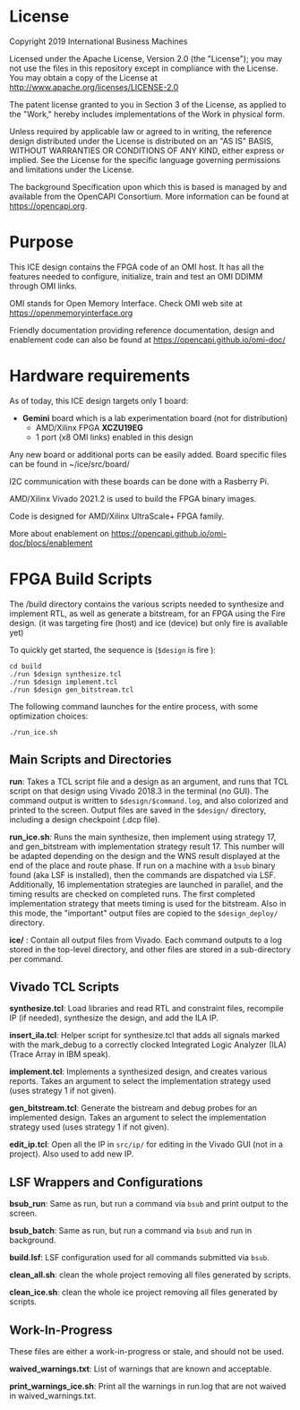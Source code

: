 # License

Copyright 2019 International Business Machines

Licensed under the Apache License, Version 2.0 (the "License");
you may not use the files in this repository except in compliance with the License.
You may obtain a copy of the License at
http://www.apache.org/licenses/LICENSE-2.0 

The patent license granted to you in Section 3 of the License, as applied
to the "Work," hereby includes implementations of the Work in physical form.  

Unless required by applicable law or agreed to in writing, the reference design
distributed under the License is distributed on an "AS IS" BASIS,
WITHOUT WARRANTIES OR CONDITIONS OF ANY KIND, either express or implied.
See the License for the specific language governing permissions and
limitations under the License.

The background Specification upon which this is based is managed by and available from
the OpenCAPI Consortium.  More information can be found at https://opencapi.org.

# Purpose

This ICE design contains the FPGA code of an OMI host. It has all the features needed to 
configure, initialize, train and test an OMI DDIMM through OMI links.

OMI stands for Open Memory Interface. Check OMI web site at https://openmemoryinterface.org

Friendly documentation providing reference documentation, design and enablement code 
can also be found at https://opencapi.github.io/omi-doc/

# Hardware requirements

As of today, this ICE design targets only 1 board:
* __Gemini__ board which is a lab experimentation board (not for distribution)
    * AMD/Xilinx FPGA __XCZU19EG__
    * 1 port (x8 OMI links) enabled in this design

Any new board or additional ports can be easily added. Board specific files can be found in ~/ice/src/board/

I2C communication with these boards can be done with a Rasberry Pi.

AMD/Xilinx Vivado 2021.2 is used to build the FPGA binary images.

Code is designed for AMD/Xilinx UltraScale+ FPGA family.

More about enablement on https://opencapi.github.io/omi-doc/blocs/enablement

# FPGA Build Scripts

The /build directory contains the various scripts needed to synthesize and
implement RTL, as well as generate a bitstream, for an FPGA using the
Fire design. (it was targeting fire (host) and ice (device) but
only fire is available yet)

To quickly get started, the sequence is (`$design` is fire ):

```
cd build
./run $design synthesize.tcl
./run $design implement.tcl
./run $design gen_bitstream.tcl
```

The following command launches for the entire process, with some optimization choices:

```
./run_ice.sh
```

## Main Scripts and Directories

__run__: Takes a TCL script file and a design as an argument, and runs
that TCL script on that design using Vivado 2018.3 in the terminal (no
GUI). The command output is written to `$design/$command.log`, and
also colorized and printed to the screen. Output files are saved in
the `$design/` directory, including a design checkpoint (.dcp file).

__run_ice.sh__: Runs the main synthesize, then implement using strategy 17,
and gen_bitstream with implementation strategy result 17. This number will be
adapted depending on the design and the WNS result displayed at the end of 
the place and route phase.  If run on
a machine with a `bsub` binary found (aka LSF is installed), then the
commands are dispatched via LSF. Additionally, 16 implementation
strategies are launched in parallel, and the timing results are
checked on completed runs. The first completed implementation strategy
that meets timing is used for the bitstream. Also in this mode, the
"important" output files are copied to the `$design_deploy/` directory.

__ice/__ : Contain all output files from Vivado. Each
command outputs to a log stored in the top-level directory, and other
files are stored in a sub-directory per command.

## Vivado TCL Scripts

__synthesize.tcl__: Load libraries and read RTL and constraint files,
recompile IP (if needed), synthesize the design, and add the ILA IP.

__insert_ila.tcl__: Helper script for synthesize.tcl that adds all
signals marked with the mark_debug to a correctly clocked Integrated
Logic Analyzer (ILA) (Trace Array in IBM speak).

__implement.tcl__: Implements a synthesized design, and creates
various reports. Takes an argument to select the implementation
strategy used (uses strategy 1 if not given).

__gen_bitstream.tcl__: Generate the bistream and debug probes for an
implemented design. Takes an argument to select the implementation
strategy used (uses strategy 1 if not given).

__edit_ip.tcl__: Open all the IP in `src/ip/` for editing in the Vivado
GUI (not in a project). Also used to add new IP.

## LSF Wrappers and Configurations

__bsub_run__: Same as run, but run a command via `bsub` and print
output to the screen.

__bsub_batch__: Same as run, but run a command via `bsub` and run in
background.

__build.lsf__: LSF configuration used for all commands submitted via `bsub`.

__clean_all.sh__: clean the whole project removing all files generated by scripts.

__clean_ice.sh__: clean the whole ice project removing all files generated by scripts.

## Work-In-Progress

These files are either a work-in-progress or stale, and should not be
used.

__waived_warnings.txt__: List of warnings that are known and
acceptable.

__print_warnings_ice.sh__: Print all the warnings in run.log that are not
waived in waived_warnings.txt.
